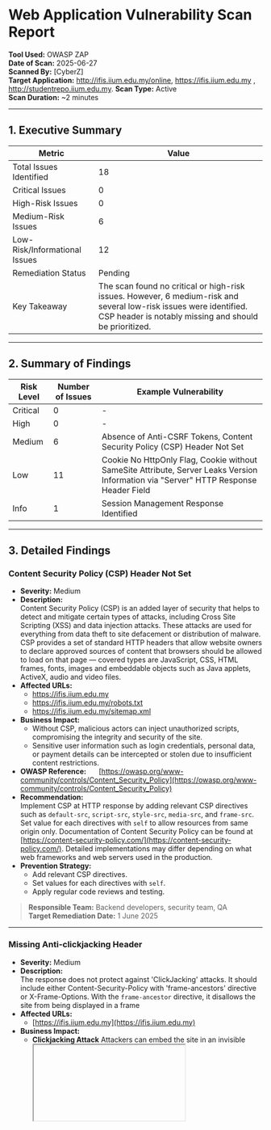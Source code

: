 # Web Application Vulnerability Scan Report

**Tool Used:** OWASP ZAP  
**Date of Scan:** 2025-06-27  
**Scanned By:** [CyberZ]  
**Target Application:** http://ifis.iium.edu.my/online, https://ifis.iium.edu.my , http://studentrepo.iium.edu.my.
**Scan Type:** Active   
**Scan Duration:** ~2 minutes  

---

## 1. Executive Summary

| Metric                          | Value                                     |
|--------------------------------|-------------------------------------------|
| Total Issues Identified        | 18                                        |
| Critical Issues                | 0                                         |
| High-Risk Issues               | 0                                         |
| Medium-Risk Issues             | 6                                         |
| Low-Risk/Informational Issues | 12                                         |
| Remediation Status             | Pending                                   |
| Key Takeaway                   | The scan found no critical or high-risk issues. However, 6 medium-risk and several low-risk issues were identified. CSP header is notably missing and should be prioritized. |

---

## 2. Summary of Findings

| Risk Level | Number of Issues | Example Vulnerability                    |
|------------|------------------|------------------------------------------|
| Critical   | 0                | -                                        |
| High       | 0                | -                                        |
| Medium     | 6                | Absence of Anti-CSRF Tokens, Content Security Policy (CSP) Header Not Set |
| Low        | 11                | Cookie No HttpOnly Flag, Cookie without SameSite Attribute, Server Leaks Version Information via "Server" HTTP Response Header Field |
| Info       | 1                | Session Management Response Identified |

---

## 3. Detailed Findings

### Content Security Policy (CSP) Header Not Set

- **Severity:** Medium  
- **Description:**  
Content Security Policy (CSP) is an added layer of security that helps to detect and mitigate certain types of attacks, including Cross Site Scripting (XSS) and data injection attacks. These attacks are used for everything from data theft to site defacement or distribution of malware. CSP provides a set of standard HTTP headers that allow website owners to declare approved sources of content that browsers should be allowed to load on that page — covered types are JavaScript, CSS, HTML frames, fonts, images and embeddable objects such as Java applets, ActiveX, audio and video files.
- **Affected URLs:**
  - https://ifis.iium.edu.my
  - https://ifis.iium.edu.my/robots.txt
  - https://ifis.iium.edu.my/sitemap.xml
- **Business Impact:**    
  - Without CSP, malicious actors can inject unauthorized scripts, compromising the integrity and security of the site.
  - Sensitive user information such as login credentials, personal data, or payment details can be intercepted or stolen due to insufficient content restrictions.
- **OWASP Reference:**    
    [https://owasp.org/www-community/controls/Content_Security_Policy](https://owasp.org/www-community/controls/Content_Security_Policy)
- **Recommendation:**  
Implement CSP at HTTP response by adding relevant CSP directives such as `default-src`, `script-src`, `style-src`, `media-src`, and `frame-src`. Set value for each directives with `self` to allow resources from same origin only. Documentation of Content Security Policy can be found at [https://content-security-policy.com/](https://content-security-policy.com/). Detailed implementations may differ depending on what web frameworks and web servers used in the production.
- **Prevention Strategy:**    
  - Add relevant CSP directives.
  - Set values for each directives with `self`.
  - Apply regular code reviews and testing.
> **Responsible Team:** Backend developers, security team, QA   
> **Target Remediation Date:** 1 June 2025

---

### Missing Anti-clickjacking Header

- **Severity:** Medium  
- **Description:**  
The response does not protect against 'ClickJacking' attacks. It should include either Content-Security-Policy with 'frame-ancestors' directive or X-Frame-Options. With the `frame-ancestor` directive, it disallows the site from being displayed in a frame
- **Affected URLs:**
  - [https://ifis.iium.edu.my](https://ifis.iium.edu.my) 
- **Business Impact:**    
  - **Clickjacking Attack**
    Attackers can embed the site in an invisible <iframe> and tricks users into clicking buttons or links while thinking they are interacting with something else.
  - **Phishing & Brand Abuse**
    Malicious actors can embed site within deceptive pages, making it appears as if the content is legit.
- **OWASP Reference:**  [https://owasp.org/www-community/attacks/Clickjacking](https://owasp.org/www-community/attacks/Clickjacking) 
- **Recommendation:**
- Add `frame-ancestor` Content Security Policy directive and set it to `none` to prevent the site from becoming framable. Implementation may differ depending on web frameworks and web servers used.
- **Prevention Strategy:**    
  - Add `frame-ancestor` directive for the Content Security Policy.
  - Set value of the directive with `none`.
  - Apply regular code reviews and testing.

> **Responsible Team:** Backend developers, security team, QA   
> **Target Remediation Date:** 1 June 2025

---

### Server Leaks Version Information via "Server" HTTP Response Header Field

- **Severity:** Low 
- **Description:**  
The web/application server is leaking version information via the "Server" HTTP response header. Access to such information may facilitate attackers identifying other vulnerabilities your web/application server is subject to.
- **Affected URLs:**
  - [https://ifis.iium.edu.my](https://ifis.iium.edu.my) 
- **Business Impact:**    
  - Helps attackers identify specific software and version, making targeted exploits easier.
  - Increases the risk of automated attacks using known vulnerabilities.
  - May lead to full system compromise if known exploits are available for the disclosed version.
- **OWASP Reference:** [https://owasp.org/www-project-secure-headers/](https://owasp.org/www-project-secure-headers/) 
- **Recommendation:**  
Configure the web server to either remove the "Server" HTTP response header entirely or replace it with a generic value (e.g., "Web Server") to prevent disclosing detailed version information that could aid attackers in identifying and exploiting known vulnerabilities.
- **Prevention Strategy:**    
  - Disable or modify the "Server" header in the web server configuration (e.g., Apache, Nginx, IIS).
  - Use a reverse proxy (like Nginx or HAProxy) to strip or overwrite response headers.
  - Regularly update and patch web server software to reduce risk even if version info is exposed.
  - Conduct security scans to detect unintentional header exposures.
Implement security headers using a Web Application Firewall (WAF) or middleware solutions.
> **Responsible Team:** Backend developers, security team, QA   
> **Target Remediation Date:** 1 June 2025

---


###  Content Security Policy (CSP) Header Not Set  
**Severity:** Medium  
**Confidence:** High  
**Description:**  
The application does not implement a Content Security Policy (CSP) header, which helps mitigate attacks like Cross-Site Scripting (XSS).  
**Affected URL:** http://ifis.iium.edu.my/online  
**Business Impact:**  
Without CSP, browsers will load resources from any origin, increasing the risk of script injection attacks.  
**Recommendation:**  
Add a CSP header with directives like default-src, script-src, style-src, etc., to restrict the sources of content.  
**OWASP Reference:** https://owasp.org/www-community/controls/Content_Security_Policy  
**Responsible Team:** Backend Developers  
**Target Remediation Date:** 1 June 2025

---

###  Absence of Anti-CSRF Tokens  
**Severity:** Medium  
**Confidence:** Low  
**Description:**  
No Anti-CSRF tokens were found in a HTML submission form.  
**Affected URL:** http://ifis.iium.edu.my/online  
**Business Impact:**  
The risk of information disclosure is dramatically increased when the target site is vulnerable to XSS, because XSS can be used as a platform for CSRF, allowing the attack to operate within the bounds of the same-origin policy.  
**Recommendation:**  
Use a vetted library or framework that does not allow this weakness to occur or provides constructs that make this weakness easier to avoid. For example, use anti-CSRF packages such as the OWASP CSRFGuard.  
**OWASP Reference:** https://owasp.org/www-community/attacks/csrf  
**Responsible Team:** Backend Developers  
**Target Remediation Date:** 1 June 2025

---

###  Cookie No HttpOnly Flag
**Severity:** Low  
**Confidence:** Medium  
**Description:**  
A cookie has been set without the HttpOnly flag, which means that the cookie can be accessed by JavaScript.  
**Affected URL:** http://ifis.iium.edu.my/online  
**Business Impact:**  
Malicious script can be run on this page then the cookie will be accessible and can be transmitted to another site. If this is a session cookie then session hijacking may be possible.  
**Recommendation:**  
Ensure that the HttpOnly flag is set for all cookies.  
**OWASP Reference:** https://owasp.org/www-community/HttpOnly  
**Responsible Team:** Backend Developers  
**Target Remediation Date:** 1 June 2025

---

###  Cookie without SameSite Attribute
**Severity:** Low  
**Confidence:** Medium  
**Description:**  
A cookie has been set without the SameSite attribute, which means that the cookie can be sent as a result of a 'cross-site' request.  
**Affected URL:** http://ifis.iium.edu.my/online  
**Business Impact:**  
Attackers can perform unauthorized actions on behalf of authenticated users, leading to data loss, account manipulation, or financial fraud.  
**Recommendation:**  
Ensure that the SameSite attribute is set to either 'lax' or ideally 'strict' for all cookies.  
**OWASP Reference:** https://owasp.org/www-community/SameSite  
**Responsible Team:** Backend Developers  
**Target Remediation Date:** 1 June 2025

---

###  Server Leaks Version Information via 'Server' HTTP Header  
**Severity:** Low  
**Confidence:** High  
**Description:**  
The 'Server' header discloses the web server version used by the application.  
**Affected URL:** http://ifis.iium.edu.my/online  
**Business Impact:**  
Facilitates fingerprinting attacks and exploitation of known vulnerabilities.  
**Recommendation:**  
Configure server to hide version info in the response headers.  
**OWASP Reference:** https://owasp.org/www-project-secure-headers/  
**Responsible Team:** Backend Developers  
**Target Remediation Date:** 1 June 2025

---

###  Content Security Policy (CSP) Header Not Set  
**Severity:** Medium  
**Confidence:** High  
**Description:**  
The application does not implement a Content Security Policy (CSP) header, which helps mitigate attacks like Cross-Site Scripting (XSS).  
**Affected URL:** http://studentrepo.iium.edu.my  
**Business Impact:**  
Without CSP, browsers will load resources from any origin, increasing the risk of script injection attacks.

**Recommendation:**  
Add a CSP header with directives like default-src, script-src, style-src, etc., to restrict the sources of content.  
**OWASP Reference:** https://owasp.org/www-community/controls/Content_Security_Policy  
**Responsible Team:** Backend Developers  
**Target Remediation Date:** 1 June 2025

---

###  Missing Anti-clickjacking Header  
**Severity:** Medium  
**Confidence:** Medium  
**Description:**  
The page does not set an 'X-Frame-Options' or 'frame-ancestors' directive.  
**Affected URL:** http://studentrepo.iium.edu.my  
**Business Impact:**  
Leaves application vulnerable to clickjacking.

**Recommendation:**  
Add appropriate CSP directive or X-Frame-Options header.  
**OWASP Reference:** https://owasp.org/www-community/attacks/Clickjacking  
**Responsible Team:** Backend Developers  
**Target Remediation Date:** 1 June 2025

---

###  Server Leaks Information via 'X-Powered-By' HTTP Header  
**Severity:** Low  
**Confidence:** Medium  
**Description:**  
The server includes 'X-Powered-By' in the response header, revealing the technology stack.  
**Affected URL:** http://studentrepo.iium.edu.my  
**Business Impact:**  
Attackers can target known vulnerabilities of disclosed technologies.

**Recommendation:**  
Remove or obfuscate the 'X-Powered-By' header.  
**OWASP Reference:** https://owasp.org/www-community/attacks/Information_exposure_through_HTTP_headers  
**Responsible Team:** Backend Developers  
**Target Remediation Date:** 1 June 2025

---

###  Server Leaks Version Information via 'Server' HTTP Header  
**Severity:** Low  
**Confidence:** High  
**Description:**  
The 'Server' header discloses the web server version used by the application.  
**Affected URL:** http://studentrepo.iium.edu.my  
**Business Impact:**  
Facilitates fingerprinting attacks and exploitation of known vulnerabilities.  

**Recommendation:**  
Configure server to hide version info in the response headers.  
**OWASP Reference:** https://owasp.org/www-project-secure-headers/  
**Responsible Team:** Backend Developers  
**Target Remediation Date:** 1 June 2025

---

###  Strict-Transport-Security Header Not Set  
**Severity:** Low  
**Confidence:** High  
**Description:**  
The Strict-Transport-Security header is not set, which means users might access the site over an insecure connection.  
**Affected URL:** http://studentrepo.iium.edu.my  
**Business Impact:**  
Users may be vulnerable to SSL stripping attacks if they initially connect over HTTP.  

**Recommendation:**  
Add the HSTS header to enforce HTTPS connections.  
**OWASP Reference:** https://owasp.org/www-project-secure-headers/#strict-transport-security  
**Responsible Team:** Backend Developers  
**Target Remediation Date:** 1 June 2025

---

###  X-Content-Type-Options Header Missing  
**Severity:** Low  
**Confidence:** Medium  
**Description:**  
Missing this header can allow the browser to interpret files as a different MIME type.  
**Affected URL:** http://studentrepo.iium.edu.my  
**Business Impact:**  
Could lead to script execution in the wrong context, risking XSS.  

**Recommendation:**  
Set `X-Content-Type-Options: nosniff` on all responses.  
**OWASP Reference:** https://owasp.org/www-project-secure-headers/#x-content-type-options  
**Responsible Team:** Backend Developers  
**Target Remediation Date:** 1 June 2025

---

###  Application Error Disclosure  
**Severity:** Low  
**Confidence:** Medium  
**Description:**  
The application discloses technical error messages in responses.  
**Affected URL:** http://studentrepo.iium.edu.my  
**Business Impact:**  
Could provide attackers with information about the app’s internal structure or technology stack.  

**Recommendation:**  
Suppress detailed error messages in production environments and log them securely.  
**OWASP Reference:** https://owasp.org/www-community/Improper_Error_Handling  
**Responsible Team:** Backend Developers  
**Target Remediation Date:** 1 June 2025

---

###  Cookie with SameSite Attribute None  
**Severity:** Low  
**Confidence:** Medium  
**Description:**  
Cookies are set with `SameSite=None` which may expose them to cross-site request forgery attacks.  
**Affected URL:** http://studentrepo.iium.edu.my  
**Business Impact:**  
Could lead to CSRF attacks if cookies are sent cross-site without secure validation. 

**Recommendation:**  
Set the `SameSite` attribute to `Lax` or `Strict` depending on your application's requirements.  
**OWASP Reference:** https://owasp.org/www-community/controls/SameSite  
**Responsible Team:** Backend Developers  
**Target Remediation Date:** 1 June 2025

---

###  Information Disclosure – Debug Error Messages  
**Severity:** Low  
**Confidence:** Medium  
**Description:**  
The server response contains debug error messages that can reveal application internals or misconfigurations.  
**Affected URL:** https://studentrepo.iium.edu.my/server/opensearch/search?format=rss&query=*&scope=...  
**Business Impact:**  
Exposes information such as file paths, server errors, or code stack traces that attackers can leverage. 

**Recommendation:**  
Configure the server to suppress debug error messages in production. Display only user-friendly error pages.  
**OWASP Reference:** https://owasp.org/www-community/Improper_Error_Handling  
**Responsible Team:** Backend Developers  
**Target Remediation Date:** 1 June 2025

---




## 4. Recommendations & Next Steps

- Prioritize fixing medium-risk issues immediately  
- Re-test after remediation  
- Apply secure HTTP headers and configurations  
- Schedule monthly security scans  
- Consider a deeper security assessment via pen-test  

---

## Appendix

- **Sites Scanned**:
  - https://ifis.iium.edu.my 
  - http://ifis.iium.edu.my/online 
  - https://ifis.iium.edu.my/robots.txt
  - https://ifis.iium.edu.my/sitemap.xml
  - http://studentrepo.iium.edu.my 
- **ZAP Version:** 2.16.1  
- **Total Alerts Analyzed:** 17
